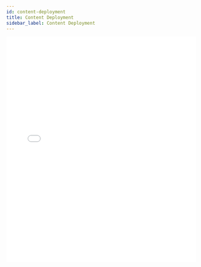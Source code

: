 ```yaml
---
id: content-deployment
title: Content Deployment
sidebar_label: Content Deployment
---
```


<iframe src="//fast.wistia.net/embed/iframe/6g4yocfgr6?videoFoam=true"
allowtransparency="true" frameBorder="0" scrolling="no" className="wistia_embed"
name="wistia_embed" allowFullScreen  width="100%" height="600"></iframe>
<script src="//fast.wistia.net/assets/external/iframe-api-v1.js"></script>
<br/>